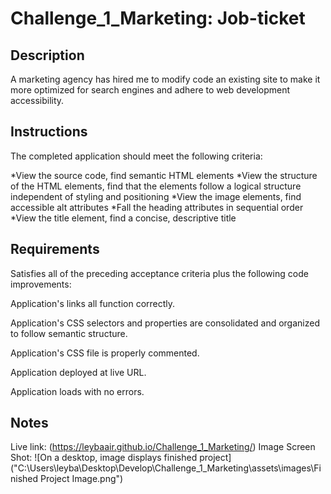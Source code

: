 # Challenge_1_Marketing: Job-ticket

## Description

A marketing agency has hired me to modify code an existing site to make it more optimized for search engines and adhere to web development accessibility.

## Instructions

The completed application should meet the following criteria:

*View the source code, find semantic HTML elements
*View the structure of the HTML elements, find that the elements follow a logical structure independent of styling and positioning
*View the image elements, find accessible alt attributes
*Fall the heading attributes in sequential order
*View the title element, find a concise, descriptive title

## Requirements

Satisfies all of the preceding acceptance criteria plus the following code improvements:

Application's links all function correctly.

Application's CSS selectors and properties are consolidated and organized to follow semantic structure.

Application's CSS file is properly commented.

Application deployed at live URL.

Application loads with no errors.

## Notes

Live link: (https://leybaair.github.io/Challenge_1_Marketing/)
Image Screen Shot: ![On a desktop, image displays finished project]("C:\Users\leyba\Desktop\Develop\Challenge_1_Marketing\assets\images\Finished Project Image.png")
